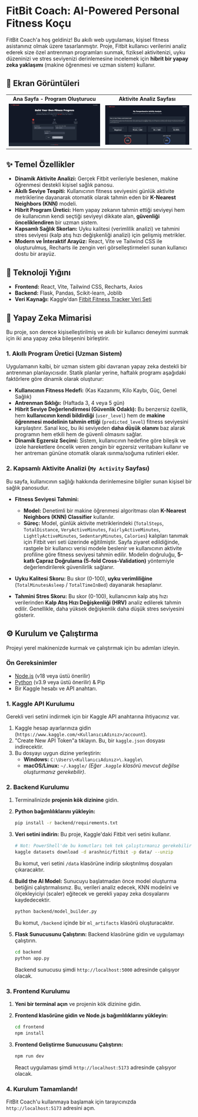 # FitBit Coach: AI-Powered Personal Fitness Koçu

FitBit Coach'a hoş geldiniz! Bu akıllı web uygulaması, kişisel fitness asistanınız olmak üzere tasarlanmıştır. Proje, Fitbit kullanıcı verilerini analiz ederek size özel antrenman programları sunmak, fiziksel aktivitenizi, uyku düzeninizi ve stres seviyenizi derinlemesine incelemek için **hibrit bir yapay zeka yaklaşımı** (makine öğrenmesi ve uzman sistem) kullanır.



## 📸 Ekran Görüntüleri

<table>
  <tr>
    <td align="center"><strong>Ana Sayfa - Program Oluşturucu</strong></td>
    <td align="center"><strong>Aktivite Analiz Sayfası</strong></td>
  </tr>
  <tr>
    <td><img src="./frontend/src/images/main-page.png" alt="Ana Sayfa"></td>
    <td><img src="./frontend/src/images/activity-page.png" alt="Aktivite Analiz Sayfası"></td>
  </tr>
</table>

## ✨ Temel Özellikler

- **Dinamik Aktivite Analizi:** Gerçek Fitbit verileriyle beslenen, makine öğrenmesi destekli kişisel sağlık panosu.
- **Akıllı Seviye Tespiti:** Kullanıcının fitness seviyesini günlük aktivite metriklerine dayanarak otomatik olarak tahmin eden bir **K-Nearest Neighbors (KNN)** modeli.
- **Hibrit Program Üretici:** Hem yapay zekanın tahmin ettiği seviyeyi hem de kullanıcının kendi seçtiği seviyeyi dikkate alan, **güvenliği önceliklendiren** bir uzman sistem.
- **Kapsamlı Sağlık Skorları:** Uyku kalitesi (verimlilik analizi) ve tahmini stres seviyesi (kalp atış hızı değişkenliği analizi) için gelişmiş metrikler.
- **Modern ve İnteraktif Arayüz:** React, Vite ve Tailwind CSS ile oluşturulmuş, Recharts ile zengin veri görselleştirmeleri sunan kullanıcı dostu bir arayüz.

## 🚀 Teknoloji Yığını

-   **Frontend:** React, Vite, Tailwind CSS, Recharts, Axios
-   **Backend:** Flask, Pandas, Scikit-learn, Joblib
-   **Veri Kaynağı:** Kaggle'dan [Fitbit Fitness Tracker Veri Seti](https://www.kaggle.com/datasets/arashnic/fitbit)

## 🤖 Yapay Zeka Mimarisi

Bu proje, son derece kişiselleştirilmiş ve akıllı bir kullanıcı deneyimi sunmak için iki ana yapay zeka bileşenini birleştirir.

### 1. Akıllı Program Üretici (Uzman Sistem)

Uygulamanın kalbi, bir uzman sistem gibi davranan yapay zeka destekli bir antrenman planlayıcısıdır. Statik planlar yerine, haftalık programı aşağıdaki faktörlere göre dinamik olarak oluşturur:

-   **Kullanıcının Fitness Hedefi:** (Kas Kazanımı, Kilo Kaybı, Güç, Genel Sağlık)
-   **Antrenman Sıklığı:** (Haftada 3, 4 veya 5 gün)
-   **Hibrit Seviye Değerlendirmesi (Güvenlik Odaklı):** Bu benzersiz özellik, hem **kullanıcının kendi bildirdiği** (`user_level`) hem de **makine öğrenmesi modelinin tahmin ettiği** (`predicted_level`) fitness seviyesini karşılaştırır. Sanal koç, bu iki seviyeden **daha düşük olanını** baz alarak programın hem etkili hem de güvenli olmasını sağlar.
-   **Dinamik Egzersiz Seçimi:** Sistem, kullanıcının hedefine göre bileşik ve izole hareketlere öncelik veren zengin bir egzersiz veritabanı kullanır ve her antreman gününe otomatik olarak ısınma/soğuma rutinleri ekler.

### 2. Kapsamlı Aktivite Analizi (`My Activity` Sayfası)

Bu sayfa, kullanıcının sağlığı hakkında derinlemesine bilgiler sunan kişisel bir sağlık panosudur.

-   **Fitness Seviyesi Tahmini:**
    -   **Model:** Denetimli bir makine öğrenmesi algoritması olan **K-Nearest Neighbors (KNN) Classifier** kullanılır.
    -   **Süreç:** Model, günlük aktivite metriklerindeki (`TotalSteps`, `TotalDistance`, `VeryActiveMinutes`, `FairlyActiveMinutes`, `LightlyActiveMinutes`, `SedentaryMinutes`, `Calories`) kalıpları tanımak için Fitbit veri seti üzerinde eğitilmiştir. Sayfa ziyaret edildiğinde, rastgele bir kullanıcı verisi modele beslenir ve kullanıcının aktivite profiline göre fitness seviyesi tahmin edilir. Modelin doğruluğu, **5-katlı Çapraz Doğrulama (5-fold Cross-Validation)** yöntemiyle değerlendirilerek güvenilirlik sağlanır.

-   **Uyku Kalitesi Skoru:** Bu skor (0-100), **uyku verimliliğine** (`TotalMinutesAsleep` / `TotalTimeInBed`) dayanarak hesaplanır.
-   **Tahmini Stres Skoru:** Bu skor (0-100), kullanıcının kalp atış hızı verilerinden **Kalp Atış Hızı Değişkenliği (HRV)** analiz edilerek tahmin edilir. Genellikle, daha yüksek değişkenlik daha düşük stres seviyesini gösterir.

## ⚙️ Kurulum ve Çalıştırma

Projeyi yerel makinenizde kurmak ve çalıştırmak için bu adımları izleyin.

### Ön Gereksinimler

-   [Node.js](https://nodejs.org/) (v18 veya üstü önerilir)
-   [Python](https://www.python.org/) (v3.9 veya üstü önerilir) & Pip
-   Bir Kaggle hesabı ve API anahtarı.

### 1. Kaggle API Kurulumu

Gerekli veri setini indirmek için bir Kaggle API anahtarına ihtiyacınız var.

1.  Kaggle hesap ayarlarınıza gidin (`https://www.kaggle.com/<KullanıcıAdınız>/account`).
2.  "Create New API Token"a tıklayın. Bu, bir `kaggle.json` dosyası indirecektir.
3.  Bu dosyayı uygun dizine yerleştirin:
    -   **Windows:** `C:\Users\<KullanıcıAdınız>\.kaggle\`
    -   **macOS/Linux:** `~/.kaggle/`
    *(Eğer `.kaggle` klasörü mevcut değilse oluşturmanız gerekebilir)*.

### 2. Backend Kurulumu

1.  Terminalinizde **projenin kök dizinine** gidin.

2.  **Python bağımlılıklarını yükleyin:**
    ```bash
    pip install -r backend/requirements.txt
    ```

3.  **Veri setini indirin:**
    Bu proje, Kaggle'daki Fitbit veri setini kullanır.
    ```bash
    # Not: PowerShell'de bu komutları tek tek çalıştırmanız gerekebilir.
    kaggle datasets download -d arashnic/fitbit -p data/ --unzip
    ```
    Bu komut, veri setini `/data` klasörüne indirip sıkıştırılmış dosyaları çıkaracaktır.

4.  **Build the AI Model:**
    Sunucuyu başlatmadan önce model oluşturma betiğini çalıştırmalısınız. Bu, verileri analiz edecek, KNN modelini ve ölçekleyiciyi (scaler) eğitecek ve gerekli yapay zeka dosyalarını kaydedecektir.
    ```bash
    python backend/model_builder.py
    ```
    Bu komut, `/backend` içinde bir `ml_artifacts` klasörü oluşturacaktır.

5.  **Flask Sunucusunu Çalıştırın:**
    Backend klasörüne gidin ve uygulamayı çalıştırın.
    ```bash
    cd backend
    python app.py
    ```
    Backend sunucusu şimdi `http://localhost:5000` adresinde çalışıyor olacak.

### 3. Frontend Kurulumu

1.  **Yeni bir terminal açın** ve projenin kök dizinine gidin.

2.  **Frontend klasörüne gidin ve Node.js bağımlılıklarını yükleyin:**
    ```bash
    cd frontend
    npm install
    ```

3.  **Frontend Geliştirme Sunucusunu Çalıştırın:**
    ```bash
    npm run dev
    ```
    React uygulaması şimdi `http://localhost:5173` adresinde çalışıyor olacak.

### 4. Kurulum Tamamlandı!

FitBit Coach'u kullanmaya başlamak için tarayıcınızda `http://localhost:5173` adresini açın.
